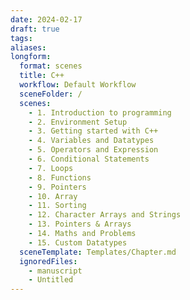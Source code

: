 ```yaml
---
date: 2024-02-17
draft: true
tags: 
aliases: 
longform:
  format: scenes
  title: C++
  workflow: Default Workflow
  sceneFolder: /
  scenes:
    - 1. Introduction to programming
    - 2. Environment Setup
    - 3. Getting started with C++
    - 4. Variables and Datatypes
    - 5. Operators and Expression
    - 6. Conditional Statements
    - 7. Loops
    - 8. Functions
    - 9. Pointers
    - 10. Array
    - 11. Sorting
    - 12. Character Arrays and Strings
    - 13. Pointers & Arrays
    - 14. Maths and Problems
    - 15. Custom Datatypes
  sceneTemplate: Templates/Chapter.md
  ignoredFiles:
    - manuscript
    - Untitled
---
```

